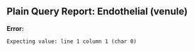 ## Plain Query Report: Endothelial (venule)

**Error:**
```
Expecting value: line 1 column 1 (char 0)
```